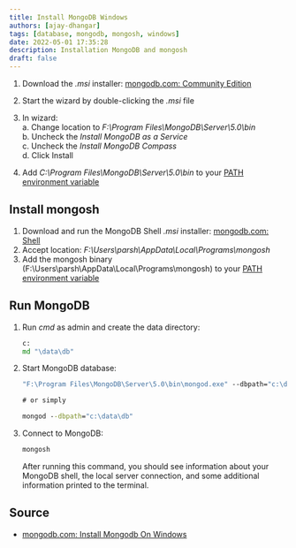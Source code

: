 ```yaml
---
title: Install MongoDB Windows
authors: [ajay-dhangar]
tags: [database, mongodb, mongosh, windows]
date: 2022-05-01 17:35:28
description: Installation MongoDB and mongosh
draft: false
---
```


1. Download the _.msi_ installer: <a href='https://www.mongodb.com/try/download/community?tck=docs_server' class='external'>mongodb.com: Community Edition</a>
<!--truncate-->
2. Start the wizard by double-clicking the _.msi_ file
3. In wizard:  
   a. Change location to _F:\Program Files\MongoDB\Server\5.0\bin_  
   b. Uncheck the _Install MongoDB as a Service_  
   c. Uncheck the _Install MongoDB Compass_  
   d. Click Install

4. Add _C:\Program Files\MongoDB\Server\5.0\bin_ to your <a href="/docs/workplace/windows/set-environment-variable-windows">PATH environment variable</a>

## Install mongosh

1. Download and run the MongoDB Shell _.msi_ installer: <a href='https://www.mongodb.com/try/download/shell?jmp=docs' class='external'>mongodb.com: Shell</a>
2. Accept location: _F:\Users\parsh\AppData\Local\Programs\mongosh_
3. Add the mongosh binary (F:\Users\parsh\AppData\Local\Programs\mongosh\) to your <a href="/docs/workplace/windows/set-environment-variable-windows">PATH environment variable</a>

## Run MongoDB

1. Run _cmd_ as admin and create the data directory:

   ```cmd title="cmd"
   c:
   md "\data\db"
   ```

2. Start MongoDB database:

   ```cmd title="cmd"
   "F:\Program Files\MongoDB\Server\5.0\bin\mongod.exe" --dbpath="c:\data\db"

   # or simply

   mongod --dbpath="c:\data\db"
   ```

3. Connect to MongoDB:

   ```cmd title="cmd"
   mongosh
   ```

   After running this command, you should see information about your MongoDB shell, the local server connection, and some additional information printed to the terminal.

## Source

- <a href='https://www.mongodb.com/docs/manual/tutorial/install-mongodb-on-windows/' class='external'>mongodb.com: Install Mongodb On Windows</a>
